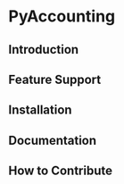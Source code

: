 # PyAccounting

## Introduction

## Feature Support

## Installation

## Documentation

## How to Contribute
